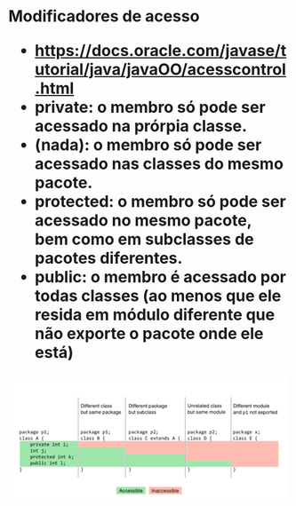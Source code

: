 <h1> Modificadores de acesso

* https://docs.oracle.com/javase/tutorial/java/javaOO/acesscontrol.html
* **private:** o membro só pode ser acessado na **prórpia classe.**
* (nada): o membro só pode ser acessado nas classes do **mesmo pacote**.
* **protected**: o membro só pode ser acessado no **mesmo pacote**, bem como em **subclasses de pacotes diferentes.**
* **public:** o membro é acessado por todas classes (ao menos que ele resida em módulo diferente que não exporte o pacote onde ele está)

![1688854435215](image/doc_Modificadoresdeacesso/1688854435215.png)
